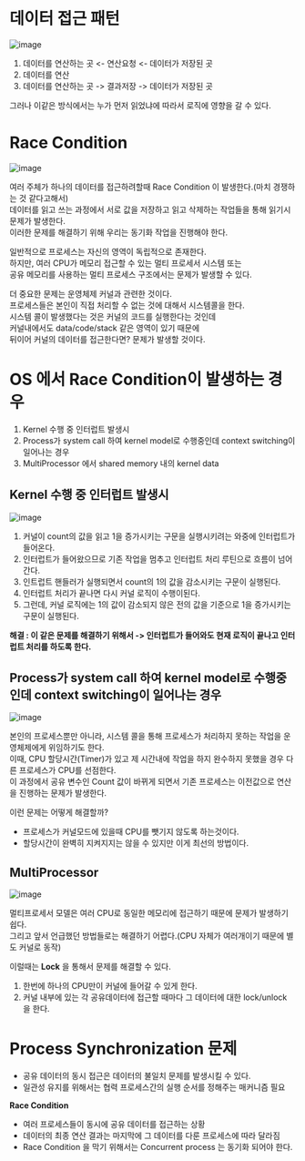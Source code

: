 # 데이터 접근 패턴 

![image](https://user-images.githubusercontent.com/50267433/141056517-88c158bd-d43d-4ae4-8754-f26026cceb6b.png)

1. 데이터를 연산하는 곳 <- 연산요청 <- 데이터가 저장된 곳 
2. 데이터를 연산 
3. 데이터를 연산하는 곳 -> 결과저장 -> 데이터가 저장된 곳 

그러나 이같은 방식에서는 누가 먼저 읽었냐에 따라서 로직에 영향을 갈 수 있다.   

# Race Condition

![image](https://user-images.githubusercontent.com/50267433/141056768-bcc1e8fb-a621-4bd2-939e-ef741ae1145a.png)
        
여러 주체가 하나의 데이터를 접근하려할때 Race Condition 이 발생한다.(마치 경쟁하는 것 같다고해서)              
데이터를 읽고 쓰는 과정에서 서로 값을 저장하고 읽고 삭제하는 작업들을 통해 읽기시 문제가 발생한다.         
이러한 문제를 해결하기 위해 우리는 동기화 작업을 진행해야 한다.     
        
일반적으로 프로세스는 자신의 영역이 독립적으로 존재한다.         
하지만, 여러 CPU가 메모리 접근할 수 있는 멀티 프로세서 시스템 또는       
공유 메모리를 사용하는 멀티 프로세스 구조에서는 문제가 발생할 수 있다.         
         
더 중요한 문제는 운영체제 커널과 관련한 것이다.           
프로세스들은 본인이 직접 처리할 수 없는 것에 대해서 시스템콜을 한다.       
시스템 콜이 발생했다는 것은 커널의 코드를 실행한다는 것인데             
커널내에서도 data/code/stack 같은 영역이 있기 때문에              
뒤이어 커널의 데이터를 접근한다면? 문제가 발생할 것이다.       

# OS 에서 Race Condition이 발생하는 경우 

1. Kernel 수행 중 인터럽트 발생시
2. Process가 system call 하여 kernel model로 수행중인데 context switching이 일어나는 경우 
3. MultiProcessor 에서 shared memory 내의 kernel data

## Kernel 수행 중 인터럽트 발생시   

![image](https://user-images.githubusercontent.com/50267433/141058115-6661680d-c273-4981-a460-24394bba9b50.png)

1. 커널이 count의 값을 읽고 1을 증가시키는 구문을 실행시키려는 와중에 인터럽트가 들어온다.   
2. 인터럽트가 들어왔으므로 기존 작업을 멈추고 인터럽트 처리 루틴으로 흐름이 넘어간다.   
3. 인트럽트 핸들러가 실행되면서 count의 1의 값을 감소시키는 구문이 실행된다.   
4. 인터럽트 처리가 끝나면 다시 커널 로직이 수행이된다.   
5. 그런데, 커널 로직에는 1의 값이 감소되지 않은 전의 값을 기준으로 1을 증가시키는 구문이 실행된다.   
  
**해결 : 이 같은 문제를 해결하기 위해서 -> 인터럽트가 들어와도 현재 로직이 끝나고 인터럽트 처리를 하도록 한다.**      
  
## Process가 system call 하여 kernel model로 수행중인데 context switching이 일어나는 경우

![image](https://user-images.githubusercontent.com/50267433/141062417-da7986c1-5c6a-4a74-b679-26e8e36b6e87.png)
    
본인의 프로세스뿐만 아니라, 시스템 콜을 통해 프로세스가 처리하지 못하는 작업을 운영체제에게 위임하기도 한다.          
이때, CPU 할당시간(Timer)가 있고 제 시간내에 작업을 하지 완수하지 못했을 경우 다른 프로세스가 CPU를 선점한다.       
이 과정에서 공유 변수인 Count 값이 바뀌게 되면서 기존 프로세스는 이전값으로 연산을 진행하는 문제가 발생한다.    
  
이런 문제는 어떻게 해결할까?    

* 프로세스가 커널모드에 있을때 CPU를 뺏기지 않도록 하는것이다.     
* 할당시간이 완벽히 지켜지지는 않을 수 있지만 이게 최선의 방법이다.  

## MultiProcessor 

![image](https://user-images.githubusercontent.com/50267433/141063373-b6146203-674a-4e3c-917e-48ad7708939d.png)
 
멀티프로세서 모델은 여러 CPU로 동일한 메모리에 접근하기 때문에 문제가 발생하기 쉽다.       
그리고 앞서 언급했던 방법들로는 해결하기 어렵다.(CPU 자체가 여러개이기 때문에 별도 커널로 동작)     
  
이럴때는 **Lock** 을 통해서 문제를 해결할 수 있다.   
  
1. 한번에 하나의 CPU만이 커널에 들어갈 수 있게 한다.     
2. 커널 내부에 있는 각 공유데이터에 접근할 때마다 그 데이터에 대한 lock/unlock 을 한다.  

# Process Synchronization 문제   
* 공유 데이터의 동시 접근은 데이터의 불일치 문제를 발생시킬 수 있다.   
* 일관성 유지를 위해서는 협력 프로세스간의 실행 순서를 정해주는 매커니즘 필요  

**Race Condition**    
* 여러 프로세스들이 동시에 공유 데이터를 접근하는 상황    
* 데이터의 최종 연산 결과는 마지막에 그 데이터를 다룬 프로세스에 따라 달라짐   
* Race Condition 을 막기 위해서는 Concurrent process 는 동기화 되어야 한다.  







